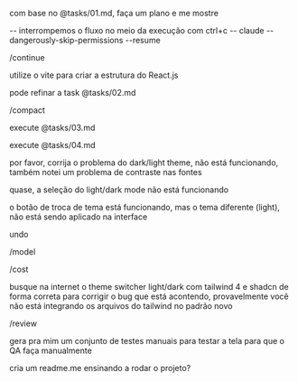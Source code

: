 com base no @tasks/01.md, faça um plano e me mostre   

-- interrompemos o fluxo no meio da execução com ctrl+c
-- claude --dangerously-skip-permissions --resume

/continue

utilize o vite para criar a estrutura do React.js      

pode refinar a task @tasks/02.md 

/compact

execute @tasks/03.md

execute @tasks/04.md   

por favor, corrija o problema do dark/light theme, não está funcionando, também notei um problema de contraste nas fontes 

quase, a seleção do light/dark mode não está funcionando

o botão de troca de tema está funcionando, mas o tema diferente (light), não está sendo aplicado na interface 

undo

/model

/cost

busque na internet o theme switcher light/dark com tailwind 4 e shadcn de forma correta para corrigir o bug que está acontendo, provavelmente você não está integrando os arquivos do tailwind no padrão novo  

/review 

gera pra mim um conjunto de testes manuais para testar a tela para que o QA faça manualmente  

cria um readme.me ensinando a rodar o projeto?

